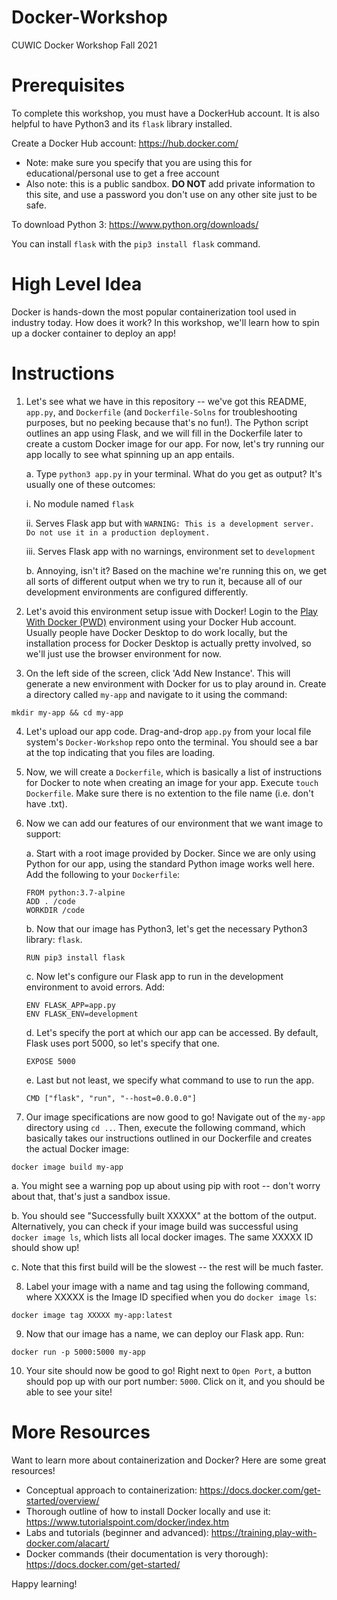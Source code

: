 # Docker-Workshop
CUWIC Docker Workshop Fall 2021

# Prerequisites

To complete this workshop, you must have a DockerHub account. It is also helpful to have Python3 and its `flask` library installed.

Create a Docker Hub account: https://hub.docker.com/ 
- Note: make sure you specify that you are using this for educational/personal use to get a free account
- Also note: this is a public sandbox. **DO NOT** add private information to this site, and use a password you don't use on any other site just to be safe.

To download Python 3: https://www.python.org/downloads/

You can install `flask` with the `pip3 install flask` command.

# High Level Idea
Docker is hands-down the most popular containerization tool used in industry today. How does it work? In this workshop, we'll learn how to spin up a docker container to deploy an app!

# Instructions
1. Let's see what we have in this repository -- we've got this README, `app.py`, and `Dockerfile` (and `Dockerfile-Solns` for troubleshooting purposes, but no peeking because that's no fun!). The Python script outlines an app using Flask, and we will fill in the Dockerfile later to create a custom Docker image for our app. For now, let's try running our app locally to see what spinning up an app entails.
    
    a. Type `python3 app.py` in your terminal. What do you get as output? It's usually one of these outcomes:
        
      i. No module named `flask`

      ii. Serves Flask app but with `WARNING: This is a development server. Do not use it in a production deployment.`

      iii. Serves Flask app with no warnings, environment set to `development`

    b. Annoying, isn't it? Based on the machine we're running this on, we get all sorts of different output when we try to run it, because all of our development environments are configured differently.

2. Let's avoid this environment setup issue with Docker! Login to the [Play With Docker (PWD)](https://labs.play-with-docker.com/) environment using your Docker Hub account. Usually people have Docker Desktop to do work locally, but the installation process for Docker Desktop is actually pretty involved, so we'll just use the browser environment for now.

3. On the left side of the screen, click 'Add New Instance'. This will generate a new environment with Docker for us to play around in. Create a directory called `my-app` and navigate to it using the command:
```
mkdir my-app && cd my-app
```

4. Let's upload our app code. Drag-and-drop `app.py` from your local file system's `Docker-Workshop` repo onto the terminal. You should see a bar at the top indicating that you files are loading.

5. Now, we will create a `Dockerfile`, which is basically a list of instructions for Docker to note when creating an image for your app. Execute `touch Dockerfile`. Make sure there is no extention to the file name (i.e. don't have .txt).

6. Now we can add our features of our environment that we want image to support:
    
    a. Start with a root image provided by Docker. Since we are only using Python for our app, using the standard Python image works well here. Add the following to your  `Dockerfile`:
    ```
    FROM python:3.7-alpine
    ADD . /code
    WORKDIR /code
    ```

    b. Now that our image has Python3, let's get the necessary Python3 library: `flask`.
    ```
    RUN pip3 install flask
    ```

    c. Now let's configure our Flask app to run in the development environment to avoid errors. Add:
    ```
    ENV FLASK_APP=app.py
    ENV FLASK_ENV=development
    ```

    d. Let's specify the port at which our app can be accessed. By default, Flask uses port 5000, so let's specify that one.
    ```
    EXPOSE 5000
    ```

    e. Last but not least, we specify what command to use to run the app.
    ```
    CMD ["flask", "run", "--host=0.0.0.0"]
    ```

7. Our image specifications are now good to go! Navigate out of the `my-app` directory using `cd ..`. Then, execute the following command, which basically takes our instructions outlined in our Dockerfile and creates the actual Docker image:
```
docker image build my-app
```

  a. You might see a warning pop up about using pip with root -- don't worry about that, that's just a sandbox issue.
  
  b. You should see "Successfully built XXXXX" at the bottom of the output. Alternatively, you can check if your image build was successful using `docker image ls`, which lists all local docker images. The same XXXXX ID should show up!

  c. Note that this first build will be the slowest -- the rest will be much faster.

8. Label your image with a name and tag using the following command, where XXXXX is the Image ID specified when you do `docker image ls`:
```
docker image tag XXXXX my-app:latest
```

9. Now that our image has a name, we can deploy our Flask app. Run:
```
docker run -p 5000:5000 my-app
```

10. Your site should now be good to go! Right next to `Open Port`, a button should pop up with our port number: `5000`. Click on it, and you should be able to see your site!

# More Resources
Want to learn more about containerization and Docker? Here are some great resources!
- Conceptual approach to containerization: https://docs.docker.com/get-started/overview/ 
- Thorough outline of how to install Docker locally and use it: https://www.tutorialspoint.com/docker/index.htm 
- Labs and tutorials (beginner and advanced): https://training.play-with-docker.com/alacart/
- Docker commands (their documentation is very thorough): https://docs.docker.com/get-started/  

Happy learning!